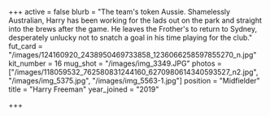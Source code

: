 +++
active = false
blurb = "The team's token Aussie. Shamelessly Australian, Harry has been working for the lads out on the park and straight into the brews after the game. He leaves the Frother's to return to Sydney, desperately unlucky not to snatch a goal in his time playing for the club."
fut_card = "/images/124160920_2438950469733858_1236066258597855270_n.jpg"
kit_number = 16
mug_shot = "/images/img_3349.JPG"
photos = ["/images/118059532_762580831244160_6270980614340593527_n2.jpg", "/images/img_5375.jpg", "/images/img_5563-1.jpg"]
position = "Midfielder"
title = "Harry Freeman"
year_joined = "2019"

+++
